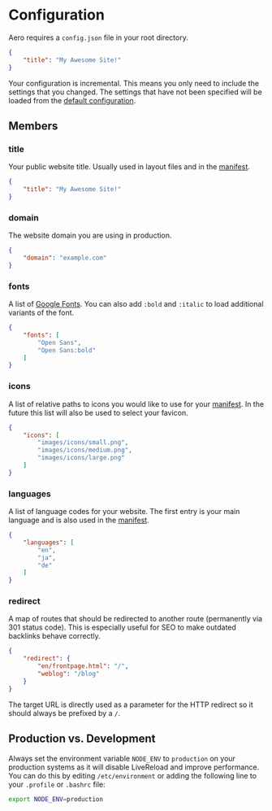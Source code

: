 # Configuration

Aero requires a `config.json` file in your root directory.

```json
{
	"title": "My Awesome Site!"
}
```

Your configuration is incremental. This means you only need to include the settings that you changed. The settings that have not been specified will be loaded from the [default configuration](https://github.com/aerojs/aero/blob/master/default/config.js).

## Members

### title

Your public website title. Usually used in layout files and in the [manifest](Manifest.md).

```json
{
	"title": "My Awesome Site!"
}
```

### domain

The website domain you are using in production.

```json
{
	"domain": "example.com"
}
```

### fonts

A list of [Google Fonts](https://www.google.com/fonts). You can also add `:bold` and `:italic` to load additional variants of the font.

```json
{
	"fonts": [
		"Open Sans",
		"Open Sans:bold"
	]
}
```

### icons

A list of relative paths to icons you would like to use for your [manifest](Manifest.md). In the future this list will also be used to select your favicon.

```json
{
	"icons": [
		"images/icons/small.png",
		"images/icons/medium.png",
		"images/icons/large.png"
	]
}
```

### languages

A list of language codes for your website. The first entry is your main language and is also used in the [manifest](Manifest.md).

```json
{
	"languages": [
		"en",
		"ja",
		"de"
	]
}
```

### redirect

A map of routes that should be redirected to another route (permanently via 301 status code). This is especially useful for SEO to make outdated backlinks behave correctly.

```json
{
	"redirect": {
		"en/frontpage.html": "/",
		"weblog": "/blog"
	}
}
```

The target URL is directly used as a parameter for the HTTP redirect so it should always be prefixed by a `/`.

## Production vs. Development

Always set the environment variable `NODE_ENV` to `production` on your production systems as it will disable LiveReload and improve performance. You can do this by editing `/etc/environment` or adding the following line to your `.profile` or `.bashrc` file:

```bash
export NODE_ENV=production
```